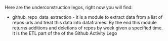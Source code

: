 Here are the underconstruction legos, right now you will find:



- github_repo_data_extraction - it is a module to extract data from a list of repos urls and treat this data into dataframes. By the end this module returns additions and deletions of repos by week given  a specified time.  It is the ETL part of the of the Github Activity Lego 

